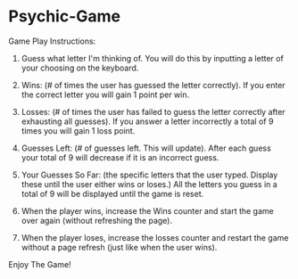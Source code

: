 # Psychic-Game

Game Play Instructions:

1. Guess what letter I'm thinking of. You will do this by inputting a letter of your choosing on the keyboard.


2. Wins: (# of times the user has guessed the letter correctly). If you enter the correct letter you will gain 1 point per win.


3. Losses: (# of times the user has failed to guess the letter correctly after exhausting all guesses). If you answer a letter incorrectly a total of 9 times you will gain 1 loss point.


4. Guesses Left: (# of guesses left. This will update). After each guess your total of 9 will decrease if it is an incorrect guess.


5. Your Guesses So Far: (the specific letters that the user typed. Display these until the user either wins or loses.) All the letters you guess in a total of 9 will be displayed until the game is reset.


6. When the player wins, increase the Wins counter and start the game over again (without refreshing the page).

7. When the player loses, increase the losses counter and restart the game without a page refresh (just like when the user wins).

Enjoy The Game!




